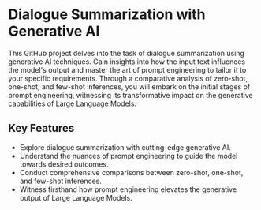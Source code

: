 # Dialogue Summarization with Generative AI

This GitHub project delves into the task of dialogue summarization using generative AI techniques. Gain insights into how the input text influences the model's output and master the art of prompt engineering to tailor it to your specific requirements. Through a comparative analysis of zero-shot, one-shot, and few-shot inferences, you will embark on the initial stages of prompt engineering, witnessing its transformative impact on the generative capabilities of Large Language Models.

## Key Features

- Explore dialogue summarization with cutting-edge generative AI.
- Understand the nuances of prompt engineering to guide the model towards desired outcomes.
- Conduct comprehensive comparisons between zero-shot, one-shot, and few-shot inferences.
- Witness firsthand how prompt engineering elevates the generative output of Large Language Models.

